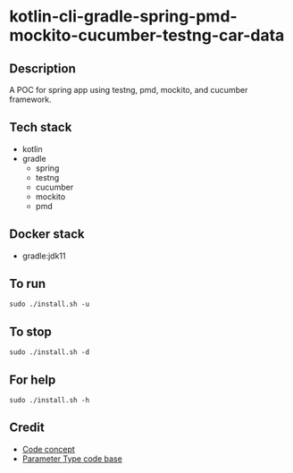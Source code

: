 # kotlin-cli-gradle-spring-pmd-mockito-cucumber-testng-car-data

## Description
A POC for spring app using testng,
pmd, mockito, and cucumber framework.

## Tech stack
- kotlin
- gradle
  - spring
  - testng
  - cucumber
  - mockito
  - pmd

## Docker stack
- gradle:jdk11

## To run
`sudo ./install.sh -u`

## To stop
`sudo ./install.sh -d`

## For help
`sudo ./install.sh -h`

## Credit
- [Code concept](https://stackoverflow.com/questions/67847818/maven-testng-5-cucumber-not-running-tests)
- [Parameter Type code base](https://thepracticaldeveloper.com/cucumber-guide-3-step-definitions-state/)
